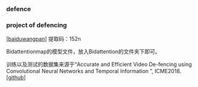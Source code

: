 ### defence

### project of defencing

[[baiduwangpan](https://pan.baidu.com/s/1UwUG3pg3xNdS7cURK88acg )]  提取码：152n 

Bidattentionmap的模型文件，放入Bidattention的文件夹下即可。

训练以及测试的数据集来源于“Accurate and Efficient Video De-fencing using Convolutional Neural Networks and Temporal Information ”, ICME2018.[[github](https://github.com/chen-du/De-fencing)]
